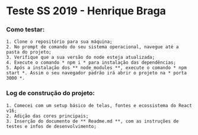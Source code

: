# Teste SS 2019 - Henrique Braga

### Como testar:
    1. Clone o repositório para sua máquina;
    2. No prompt de comando do seu sistema operacional, navegue até a pasta do projeto;
    3. Verifique que a sua versão do node esteja atualizada;
    4. Execute o comando * npm i * para instalação das dependências;
    5. Após a instalação dos ** node_modules **, execute o comando * npm start *. Assim o seu navegador padrão irá abrir o projeto na * porta 3000 *.

### Log de construção do projeto:
    1. Comecei com um setup básico de telas, fontes e ecossistema do React v16; 
    2. Adição das cores principais;
    3. Inserção do documento de ** Readme.md **, com as instruções de testes e infos de desenvolvimento;